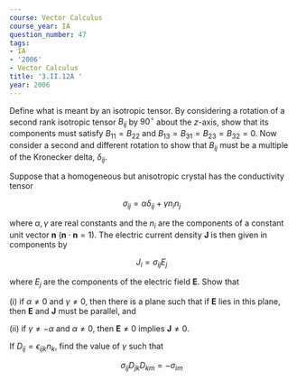 ```yaml
---
course: Vector Calculus
course_year: IA
question_number: 47
tags:
- IA
- '2006'
- Vector Calculus
title: '3.II.12A '
year: 2006
---
```



Define what is meant by an isotropic tensor. By considering a rotation of a second rank isotropic tensor $B_{i j}$ by $90^{\circ}$ about the $z$-axis, show that its components must satisfy $B_{11}=B_{22}$ and $B_{13}=B_{31}=B_{23}=B_{32}=0$. Now consider a second and different rotation to show that $B_{i j}$ must be a multiple of the Kronecker delta, $\delta_{i j}$.

Suppose that a homogeneous but anisotropic crystal has the conductivity tensor

$$\sigma_{i j}=\alpha \delta_{i j}+\gamma n_{i} n_{j}$$

where $\alpha, \gamma$ are real constants and the $n_{i}$ are the components of a constant unit vector $\mathbf{n}$ $(\mathbf{n} \cdot \mathbf{n}=1)$. The electric current density $\mathbf{J}$ is then given in components by

$$J_{i}=\sigma_{i j} E_{j}$$

where $E_{j}$ are the components of the electric field $\mathbf{E}$. Show that

(i) if $\alpha \neq 0$ and $\gamma \neq 0$, then there is a plane such that if $\mathbf{E}$ lies in this plane, then $\mathbf{E}$ and $\mathbf{J}$ must be parallel, and

(ii) if $\gamma \neq-\alpha$ and $\alpha \neq 0$, then $\mathbf{E} \neq 0$ implies $\mathbf{J} \neq 0$.

If $D_{i j}=\epsilon_{i j k} n_{k}$, find the value of $\gamma$ such that

$$\sigma_{i j} D_{j k} D_{k m}=-\sigma_{i m}$$